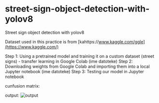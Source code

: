 # street-sign-object-detection-with-yolov8
Street sign object detection with yolov8

Dataset used in this practice is from [kahttps://www.kaggle.com/ggle](https://www.kaggle.com/)

Step 1: Using a pretrained model and training it on a custom dataset (street signs) - transfer learning in Google Colab (ime datoteke)
Step 2: Downloading weights from Google Colab and importing them into a local Jupyter notebook (ime datoteke)
Step 3: Testing our model in Jupyter notebook

cunfusion matrix: 

output:
![output](https://github.com/atimogus/street-sign-object-detection-with-yolov8/assets/52748147/24b89d54-01cc-4af6-843e-d8d7eb5298f6)
